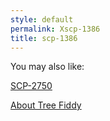 ```yaml
---
style: default
permalink: Xscp-1386
title: scp-1386
---
```

You may also like:

[SCP-2750](http://scp-wiki.net/scp-2750)

[About Tree Fiddy](http://scp-wiki.net/about-tree-fiddy)
